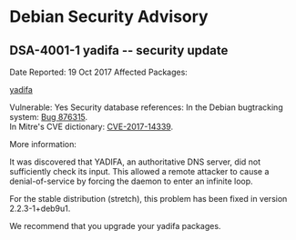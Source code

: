 
Debian Security Advisory
========================


DSA-4001-1 yadifa -- security update
------------------------------------



Date Reported:
19 Oct 2017
Affected Packages:

[yadifa](https://packages.debian.org/src:yadifa)

Vulnerable:
Yes
Security database references:
In the Debian bugtracking system: [Bug 876315](https://bugs.debian.org/cgi-bin/bugreport.cgi?bug=876315).  
In Mitre's CVE dictionary: [CVE-2017-14339](https://security-tracker.debian.org/tracker/CVE-2017-14339).  

More information:

It was discovered that YADIFA, an authoritative DNS server, did not
sufficiently check its input. This allowed a remote attacker to cause
a denial-of-service by forcing the daemon to enter an infinite loop.


For the stable distribution (stretch), this problem has been fixed in
version 2.2.3-1+deb9u1.


We recommend that you upgrade your yadifa packages.





